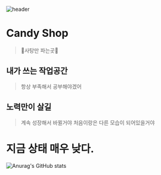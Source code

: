 ![header](https://capsule-render.vercel.app/api?type=Waving&color=4e63d6&height=200&section=header&text=Candy_shop🍭&fontSize=50&animation=fadeIn&fontColor=09D0EF)

# Candy Shop

> 🍭사탕만 파는곳🍭
## 내가 쓰는 작업공간

> 항상 부족해서 공부해야겠어

## 노력만이 살길
>계속 성장해서 바뀔거야 처음이랑은 다른 모습이 되어있을거야

# 지금 상태 매우 낮다. 
![Anurag's GitHub stats](https://github-readme-stats.vercel.app/api?username=Candy0424\&show_icons=true\&theme=radical)